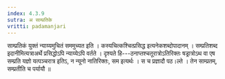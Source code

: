 ```yaml
---
index: 4.3.9
sutra: अ साम्प्रतिके
vritti: padamanjari
---
```


 साम्प्रतिकं युक्तं न्याय्यमुचितं सममुच्यत इति । कस्यचित्कश्चित्प्रसिद्ध इत्यनेकशब्दोपादानम् । सम्प्रतिशब्द इदानीमित्यत्राअर्थे प्रसिद्धोऽपि न्याय्येऽपि वर्तते । दृश्यते हि---ठनाप्तश्चतूरात्रोऽतिरिक्तः षड्रात्रोऽथ वा एष सम्प्रति यज्ञो यत्पञ्चरात्र इतिऽ, न न्यूनो नातिरिक्तः, सम इत्यर्थः । स च प्रज्ञादौ पठ।ल्ते । तेन साम्प्रतम्, सम्प्रतीति च पर्यायौ ॥